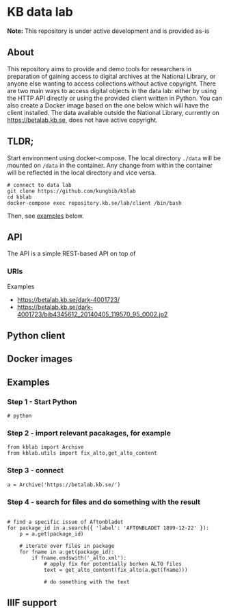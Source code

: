 # KB data lab

**Note:** This repository is under active development and is provided as-is

## About

This repository aims to provide and demo tools for researchers in preparation of gaining access to digital archives at the National Library, or anyone else wanting to access collections without active copyright. There are two main ways to access digital objects in the data lab: either by using the HTTP API directly or using the provided client written in Python. You can also create a Docker image based on the one below which will have the client installed. The data available outside the National Library, currently on https://betalab.kb.se, does not have active copyright.

## TLDR;

Start environment using docker-compose. The local directory `./data` will be mounted on `/data` in the container. Any change from within the container will be reflected in the local directory and vice versa.

```
# connect to data lab
git clone https://github.com/kungbib/kblab
cd kblab
docker-compose exec repository.kb.se/lab/client /bin/bash
```

Then, see [examples](#examples) below.

## API

The API is a simple REST-based API on top of 

### URIs

Examples
- https://betalab.kb.se/dark-4001723/
- https://betalab.kb.se/dark-4001723/bib4345612_20140405_119570_95_0002.jp2

## Python client

## Docker images

## Examples

### Step 1 - Start Python
```
# python
```

### Step 2 - import relevant pacakages, for example
```
from kblab import Archive
from kblab.utils import fix_alto,get_alto_content
```

### Step 3 - connect
```
a = Archive('https://betalab.kb.se/')
```

### Step 4 - search for files and do something with the result
```

# find a specific issue of Aftonbladet
for package_id in a.search({ 'label': 'AFTONBLADET 1899-12-22' }):
    p = a.get(package_id)

    # iterate over files in package
    for fname in a.get(package_id):
        if fname.endswith('_alto.xml'):
            # apply fix for potentially borken ALTO files
            text = get_alto_content(fix_alto(a.get(fname)))
            
            # do something with the text
```

## IIIF support


